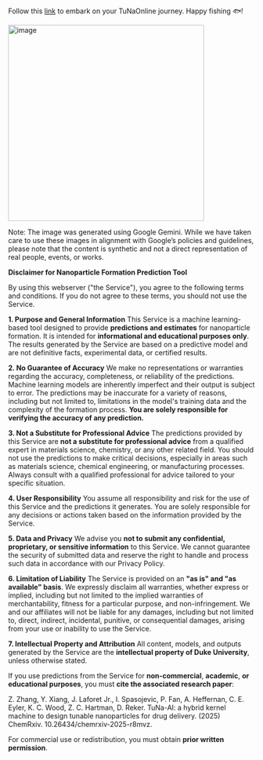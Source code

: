 Follow this [link](https://colab.research.google.com/drive/1N6HIPZ5dDDDnTXMTwGPbjkceb3q_TJ8t?usp=sharing) to embark on your TuNaOnline journey. Happy fishing 🐟!

<img width="400" height="400" alt="image" src="https://github.com/user-attachments/assets/27b880b8-5e76-447a-b1b2-5ba5ef221152" />

Note: The image was generated using Google Gemini. While we have taken care to use these images in alignment with Google’s policies and guidelines, please note that the content is synthetic and not a direct representation of real people, events, or works.


**Disclaimer for Nanoparticle Formation Prediction Tool**

By using this webserver ("the Service"), you agree to the following terms and conditions. If you do not agree to these terms, you should not use the Service.

**1. Purpose and General Information**
This Service is a machine learning-based tool designed to provide **predictions and estimates** for nanoparticle formation. It is intended for **informational and educational purposes only**. The results generated by the Service are based on a predictive model and are not definitive facts, experimental data, or certified results.

**2. No Guarantee of Accuracy**
We make no representations or warranties regarding the accuracy, completeness, or reliability of the predictions. Machine learning models are inherently imperfect and their output is subject to error. The predictions may be inaccurate for a variety of reasons, including but not limited to, limitations in the model's training data and the complexity of the formation process. **You are solely responsible for verifying the accuracy of any prediction.**

**3. Not a Substitute for Professional Advice**
The predictions provided by this Service are **not a substitute for professional advice** from a qualified expert in materials science, chemistry, or any other related field. You should not use the predictions to make critical decisions, especially in areas such as materials science, chemical engineering, or manufacturing processes. Always consult with a qualified professional for advice tailored to your specific situation.

**4. User Responsibility**
You assume all responsibility and risk for the use of this Service and the predictions it generates. You are solely responsible for any decisions or actions taken based on the information provided by the Service.

**5. Data and Privacy**
We advise you **not to submit any confidential, proprietary, or sensitive information** to this Service. We cannot guarantee the security of submitted data and reserve the right to handle and process such data in accordance with our Privacy Policy.

**6. Limitation of Liability**
The Service is provided on an **"as is" and "as available" basis**. We expressly disclaim all warranties, whether express or implied, including but not limited to the implied warranties of merchantability, fitness for a particular purpose, and non-infringement. We and our affiliates will not be liable for any damages, including but not limited to, direct, indirect, incidental, punitive, or consequential damages, arising from your use or inability to use the Service.

**7. Intellectual Property and Attribution**
All content, models, and outputs generated by the Service are the **intellectual property of Duke University**, unless otherwise stated.

If you use predictions from the Service for **non-commercial**, **academic**, **or educational purposes**, you must **cite the associated research paper**:

Z. Zhang, Y. Xiang, J. Laforet Jr., I. Spasojevic, P. Fan, A. Heffernan, C. E. Eyler, K. C. Wood, Z. C. Hartman, D. Reker. TuNa-AI: a hybrid kernel machine to design tunable nanoparticles for drug delivery. (2025) ChemRxiv. 10.26434/chemrxiv-2025-r8mvz.

For commercial use or redistribution, you must obtain **prior written permission**.
